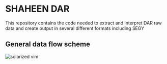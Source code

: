 # SHAHEEN DAR
This repository contains the code needed to extract and interpret DAR raw data and create output
in several different formats including SEGY

## General data flow scheme
![solarized vim](https://github.com/marcogambetta/SHAHEEN-DAR/tree/main/RES/IMG_00.png)

